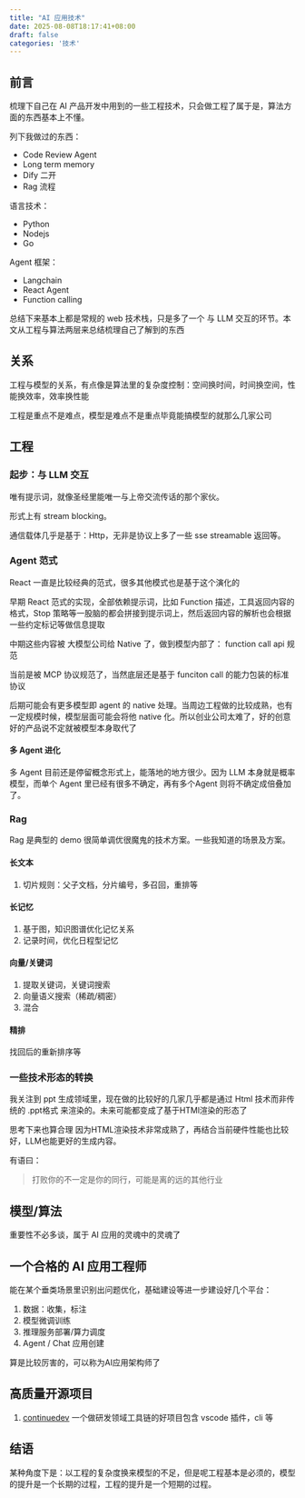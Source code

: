 ```yaml
---
title: "AI 应用技术"
date: 2025-08-08T18:17:41+08:00
draft: false
categories: '技术'
---
```


## 前言
梳理下自己在 AI 产品开发中用到的一些工程技术，只会做工程了属于是，算法方面的东西基本上不懂。

列下我做过的东西：
* Code Review Agent
* Long term memory
* Dify 二开
* Rag 流程

语言技术：
* Python
* Nodejs
* Go

Agent 框架：
* Langchain
* React Agent
* Function calling

总结下来基本上都是常规的 web 技术栈，只是多了一个 与 LLM 交互的环节。本文从工程与算法两层来总结梳理自己了解到的东西


## 关系
工程与模型的关系，有点像是算法里的复杂度控制：空间换时间，时间换空间，性能换效率，效率换性能

工程是重点不是难点，模型是难点不是重点毕竟能搞模型的就那么几家公司

## 工程
### 起步：与 LLM 交互
唯有提示词，就像圣经里能唯一与上帝交流传话的那个家伙。

形式上有 stream blocking。

通信载体几乎是基于：Http，无非是协议上多了一些 sse streamable 返回等。

### Agent 范式
React 一直是比较经典的范式，很多其他模式也是基于这个演化的

早期 React 范式的实现，全部依赖提示词，比如 Function 描述，工具返回内容的格式，Stop 策略等一股脑的都会拼接到提示词上，然后返回内容的解析也会根据一些约定标记等做信息提取

中期这些内容被 大模型公司给 Native 了，做到模型内部了： function call api 规范

当前是被 MCP 协议规范了，当然底层还是基于 funciton call 的能力包装的标准协议

后期可能会有更多模型即 agent 的 native 处理。当周边工程做的比较成熟，也有一定规模时候，模型层面可能会将他 native 化。所以创业公司太难了，好的创意好的产品说不定就被模型本身取代了

#### 多 Agent 进化
多 Agent 目前还是停留概念形式上，能落地的地方很少。因为 LLM 本身就是概率模型，而单个 Agent 里已经有很多不确定，再有多个Agent 则将不确定成倍叠加了。

### Rag
Rag 是典型的 demo 很简单调优很魔鬼的技术方案。一些我知道的场景及方案。
#### 长文本
1. 切片规则：父子文档，分片编号，多召回，重排等
#### 长记忆
1. 基于图，知识图谱优化记忆关系
2. 记录时间，优化日程型记忆

#### 向量/关键词
1. 提取关键词，关键词搜索
2. 向量语义搜索（稀疏/稠密）
3. 混合

#### 精排
找回后的重新排序等


### 一些技术形态的转换
我关注到 ppt 生成领域里，现在做的比较好的几家几乎都是通过 Html 技术而非传统的 .ppt格式 来渲染的。未来可能都变成了基于HTMl渲染的形态了

思考下来也算合理 因为HTML渲染技术非常成熟了，再结合当前硬件性能也比较好，LLM也能更好的生成内容。

有语曰：
> 打败你的不一定是你的同行，可能是离的远的其他行业

## 模型/算法
重要性不必多谈，属于 AI 应用的灵魂中的灵魂了

## 一个合格的 AI 应用工程师
能在某个垂类场景里识别出问题优化，基础建设等进一步建设好几个平台：
1. 数据：收集，标注
2. 模型微调训练
3. 推理服务部署/算力调度
4. Agent / Chat 应用创建

算是比较厉害的，可以称为AI应用架构师了

## 高质量开源项目
1. [continuedev](https://github.com/continuedev/continue) 一个做研发领域工具链的好项目包含 vscode 插件，cli 等

## 结语

某种角度下是：以工程的复杂度换来模型的不足，但是呢工程基本是必须的，模型的提升是一个长期的过程，工程的提升是一个短期的过程。

